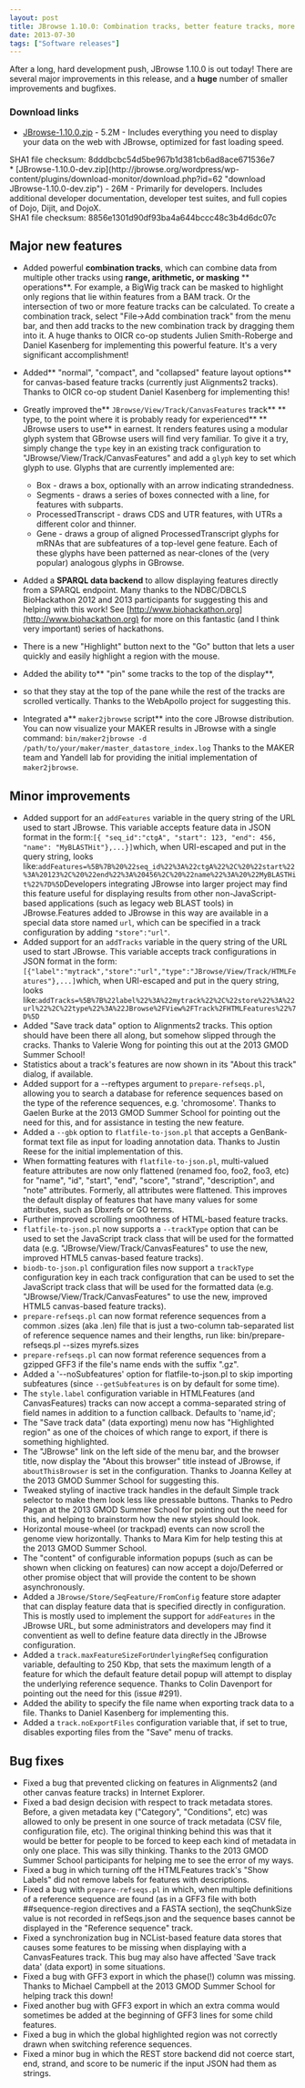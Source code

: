 ```yaml
---
layout: post
title: JBrowse 1.10.0: Combination tracks, better feature tracks, more glyphs, SPARQL support, and track pinning!
date: 2013-07-30
tags: ["Software releases"]
---
```


After a long, hard development push, JBrowse 1.10.0 is out today!  There are several major improvements in this release, and a **huge** number of smaller improvements and bugfixes.

### Download links

*   [JBrowse-1.10.0.zip](/wordpress/wp-content/plugins/download-monitor/download.php?id=61 "download JBrowse-1.10.0.zip") - 5.2M - Includes everything you need to display your data on the web with JBrowse, optimized for fast loading speed.
<div>SHA1 file checksum: 8dddbcbc54d5be967b1d381cb6ad8ace671536e7</div>
*   [JBrowse-1.10.0-dev.zip](http://jbrowse.org/wordpress/wp-content/plugins/download-monitor/download.php?id=62 "download JBrowse-1.10.0-dev.zip") - 26M - Primarily for developers. Includes additional developer documentation, developer test suites, and full copies of Dojo, Dijit, and DojoX.
<div>SHA1 file checksum: 8856e1301d90df93ba4a644bccc48c3b4d6dc07c</div>

## Major new features

*   Added powerful **combination tracks**, which can combine data from
multiple other tracks using **range, arithmetic, or masking**
** operations**. For example, a BigWig track can be masked to highlight
only regions that lie within features from a BAM track. Or the
intersection of two or more feature tracks can be calculated. To
create a combination track, select "File->Add combination track"
from the menu bar, and then add tracks to the new combination track
by dragging them into it. A huge thanks to OICR co-op students
Julien Smith-Roberge and Daniel Kasenberg for implementing this
powerful feature. It's a very significant accomplishment!
*   Added** "normal", "compact", and "collapsed" feature layout options**
for canvas-based feature tracks (currently just Alignments2
tracks). Thanks to OICR co-op student Daniel Kasenberg for
implementing this!
*   Greatly improved the** `JBrowse/View/Track/CanvasFeatures` track**
** type, to the point where it is probably ready for experienced**
** JBrowse users to use** in earnest. It renders features using a
modular glyph system that GBrowse users will find very familiar.
To give it a try, simply change the `type` key in an existing track
configuration to "JBrowse/View/Track/CanvasFeatures" and add a
`glyph` key to set which glyph to use. Glyphs that are currently
implemented are:

    *   Box - draws a box, optionally with an arrow indicating strandedness.
    *   Segments - draws a series of boxes connected with a line, for
features with subparts.
    *   ProcessedTranscript - draws CDS and UTR features, with UTRs a
different color and thinner.
    *   Gene - draws a group of aligned ProcessedTranscript glyphs for
mRNAs that are subfeatures of a top-level gene feature.
Each of these glyphs have been patterned as near-clones of the
(very popular) analogous glyphs in GBrowse.
*   Added a **SPARQL data backend** to allow displaying features directly
from a SPARQL endpoint. Many thanks to the NDBC/DBCLS BioHackathon
2012 and 2013 participants for suggesting this and helping with
this work! See [http://www.biohackathon.org](http://www.biohackathon.org) for more on this
fantastic (and I think very important) series of hackathons.
*   There is a new "Highlight" button next to the "Go" button that lets
a user quickly and easily highlight a region with the mouse.
*   Added the ability to** "pin" some tracks to the top of the display**,
*   so that they stay at the top of the pane while the rest of the
tracks are scrolled vertically. Thanks to the WebApollo project
for suggesting this.
*   Integrated a** `maker2jbrowse` script** into the core JBrowse
distribution. You can now visualize your MAKER results in JBrowse
with a single command:
`bin/maker2jbrowse -d /path/to/your/maker/master_datastore_index.log`
Thanks to the MAKER team and Yandell lab for providing the initial
implementation of `maker2jbrowse`.

## Minor improvements

*   Added support for an `addFeatures` variable in the query string of
the URL used to start JBrowse. This variable accepts feature data
in JSON format in the form:`[{ "seq_id":"ctgA", "start": 123, "end": 456, "name": "MyBLASTHit"},...}]`which, when URI-escaped and put in the query string, looks like:`addFeatures=%5B%7B%20%22seq_id%22%3A%22ctgA%22%2C%20%22start%22%3A%20123%2C%20%22end%22%3A%20456%2C%20%22name%22%3A%20%22MyBLASTHit%22%7D%5D`Developers integrating JBrowse into larger project may find this
feature useful for displaying results from other
non-JavaScript-based applications (such as legacy web BLAST tools)
in JBrowse.Features added to JBrowse in this way are available in a special
data store named `url`, which can be specified in a track
configuration by adding `"store":"url"`.
*   Added support for an `addTracks` variable in the query string of
the URL used to start JBrowse. This variable accepts track
configurations in JSON format in the form:`[{"label":"mytrack","store":"url","type":"JBrowse/View/Track/HTMLFeatures"},...]`which, when URI-escaped and put in the query string, looks like:`addTracks=%5B%7B%22label%22%3A%22mytrack%22%2C%22store%22%3A%22url%22%2C%22type%22%3A%22JBrowse%2FView%2FTrack%2FHTMLFeatures%22%7D%5D`
*   Added "Save track data" option to Alignments2 tracks. This option
should have been there all along, but somehow slipped through the
cracks. Thanks to Valerie Wong for pointing this out at the 2013
GMOD Summer School!
*   Statistics about a track's features are now shown in its "About
this track" dialog, if available.
*   Added support for a --reftypes argument to `prepare-refseqs.pl`,
allowing you to search a database for reference sequences based on
the type of the reference sequences, e.g. 'chromosome'. Thanks to
Gaelen Burke at the 2013 GMOD Summer School for pointing out the
need for this, and for assistance in testing the new feature.
*   Added a `--gbk` option to `flatfile-to-json.pl` that accepts a
GenBank-format text file as input for loading annotation data.
Thanks to Justin Reese for the initial implementation of this.
*   When formatting features with `flatfile-to-json.pl`, multi-valued
feature attributes are now only flattened (renamed foo, foo2, foo3,
etc) for "name", "id", "start", "end", "score", "strand",
"description", and "note" attributes. Formerly, all attributes
were flattened. This improves the default display of features that
have many values for some attributes, such as Dbxrefs or GO terms.
*   Further improved scrolling smoothness of HTML-based feature tracks.
*   `flatfile-to-json.pl` now supports a `--trackType` option that can
be used to set the JavaScript track class that will be used for the
formatted data (e.g. "JBrowse/View/Track/CanvasFeatures" to use the
new, improved HTML5 canvas-based feature tracks).
*   `biodb-to-json.pl` configuration files now support a `trackType`
configuration key in each track configuration that can be used to
set the JavaScript track class that will be used for the formatted
data (e.g. "JBrowse/View/Track/CanvasFeatures" to use the new,
improved HTML5 canvas-based feature tracks).
*   `prepare-refseqs.pl` can now format reference sequences from a
common .sizes (aka .len) file that is just a two-column
tab-separated list of reference sequence names and their lengths,
run like:
bin/prepare-refseqs.pl --sizes myrefs.sizes
*   `prepare-refseqs.pl` can now format reference sequences from a
gzipped GFF3 if the file's name ends with the suffix ".gz".
*   Added a '--noSubfeatures' option for flatfile-to-json.pl to skip
importing subfeatures (since `--getSubfeatures` is on by default
for some time).
*   The `style.label` configuration variable in HTMLFeatures (and
CanvasFeatures) tracks can now accept a comma-separated string of
field names in addition to a function callback. Defaults to
'name,id';
*   The "Save track data" (data exporting) menu now has "Highlighted
region" as one of the choices of which range to export, if there is
something highlighted.
*   The "JBrowse" link on the left side of the menu bar, and the
browser title, now display the "About this browser" title instead
of JBrowse, if `aboutThisBrowser` is set in the configuration.
Thanks to Joanna Kelley at the 2013 GMOD Summer School for
suggesting this.
*   Tweaked styling of inactive track handles in the default Simple
track selector to make them look less like pressable buttons.
Thanks to Pedro Pagan at the 2013 GMOD Summer School for pointing
out the need for this, and helping to brainstorm how the new styles
should look.
*   Horizontal mouse-wheel (or trackpad) events can now scroll the
genome view horizontally. Thanks to Mara Kim for help testing this
at the 2013 GMOD Summer School.
*   The "content" of configurable information popups (such as can be
shown when clicking on features) can now accept a dojo/Deferred or
other promise object that will provide the content to be shown
asynchronously.
*   Added a `JBrowse/Store/SeqFeature/FromConfig` feature store adapter
that can display feature data that is specified directly in
configuration. This is mostly used to implement the support for
`addFeatures` in the JBrowse URL, but some administrators and
developers may find it conventient as well to define feature data
directly in the JBrowse configuration.
*   Added a `track.maxFeatureSizeForUnderlyingRefSeq` configuration
variable, defaulting to 250 Kbp, that sets the maximum length of a
feature for which the default feature detail popup will attempt to
display the underlying reference sequence. Thanks to Colin
Davenport for pointing out the need for this (issue #291).
*   Added the ability to specify the file name when exporting track
data to a file. Thanks to Daniel Kasenberg for implementing this.
*   Added a `track.noExportFiles` configuration variable that, if set
to true, disables exporting files from the "Save" menu of tracks.

## Bug fixes

*   Fixed a bug that prevented clicking on features in Alignments2 (and
other canvas feature tracks) in Internet Explorer.
*   Fixed a bad design decision with respect to track metadata stores.
Before, a given metadata key ("Category", "Conditions", etc) was
allowed to only be present in one source of track metadata (CSV
file, configuration file, etc). The original thinking behind this
was that it would be better for people to be forced to keep each
kind of metadata in only one place. This was silly thinking.
Thanks to the 2013 GMOD Summer School participants for helping me
to see the error of my ways.
*   Fixed a bug in which turning off the HTMLFeatures track's "Show
Labels" did not remove labels for features with descriptions.
*   Fixed a bug with `prepare-refseqs.pl` in which, when multiple
definitions of a reference sequence are found (as in a GFF3 file
with both ##sequence-region directives and a FASTA section), the
seqChunkSize value is not recorded in refSeqs.json and the sequence
bases cannot be displayed in the "Reference sequence" track.
*   Fixed a synchronization bug in NCList-based feature data stores
that causes some features to be missing when displaying with a
CanvasFeatures track. This bug may also have affected 'Save track
data' (data export) in some situations.
*   Fixed a bug with GFF3 export in which the phase(!) column was
missing. Thanks to Michael Campbell at the 2013 GMOD Summer School
for helping track this down!
*   Fixed another bug with GFF3 export in which an extra comma would
sometimes be added at the beginning of GFF3 lines for some child
features.
*   Fixed a bug in which the global highlighted region was not correctly drawn
when switching reference sequences.
*   Fixed a minor bug in which the REST store backend did not coerce
start, end, strand, and score to be numeric if the input JSON had
them as strings.
